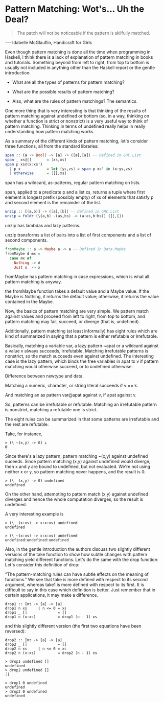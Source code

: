 # Pattern Matching: Wot's... Uh the Deal?

> The patch will not be noticeable if the pattern is skilfully matched.

--- Idabelle McGlauflin, Handicraft for Girls

Even though pattern matching is done all the time when programming in
Haskell, I think there is a lack of explanation of pattern matching in
books and tutorials. Something beyond from left to right, from top to
bottom is usually not included in anything other than the Haskell
report or the gentle introduction.

- What are all the types of patterns for pattern matching?
- What are the possible results of pattern matching?

- Also, what are the rules of pattern matchings? The semantics.

One more thing that is very interesting is that thinking of the
results of pattern matching against undefined or bottom (so, in a way,
thinking on whether a function is strict or nonstrict) is a very
useful way to think of pattern matching. Thinking in terms of
undefined really helps in really understanding how pattern matching
works.

As a summary of the different kinds of pattern matching, let's
consider three functions, all from the standard libraries:

```haskell
span :: (a -> Bool) -> [a] -> ([a],[a]) -- Defined in GHC.List
span _ xs@[]       = (xs,xs)
span p xs@(x:xs')
  | p x            = let (ys,zs) = span p xs' in (x:ys,zs)
  | otherwise      = ([],xs)
```

span has a wildcard, as-patterns, regular pattern matching on lists.

span, applied to a predicate p and a list xs, returns a tuple where
first element is longest prefix (possibly empty) of xs of elements
that satisfy p and second element is the remainder of the list.

```haskell
unzip :: [(a,b)] -> ([a],[b]) -- Defined in GHC.List
unzip = foldr (\(a,b) ~(as,bs) -> (a:as,b:bs)) ([],[])
```

unzip has lambdas and lazy patterns.

unzip transforms a list of pairs into a list of first components and a
list of second components.

```haskell
fromMaybe :: a -> Maybe a -> a -- Defined in Data.Maybe
fromMaybe d mx =
  case mx of
    Nothing -> d
    Just x  -> x
```

fromMaybe has pattern matching in case expressions, which is what all
pattern matching is anyway.

the fromMaybe function takes a default value and a Maybe value. If the
Maybe is Nothing, it returns the default value; otherwise, it returns
the value contained in the Maybe.


Now, the basics of pattern matching are very simple. We pattern match
against values and proceed from left to right, from top to bottom, and
pattern matching may fail, succeed, or diverge (that is, undefined).

Additionally, pattern matching (at least informally) has eight rules
which are kind of summarized in saying that a pattern is either
refutable or irrefutable.

Basically, matching a variable var, a lazy pattern ~apat or a wildcard
against a value v always succeeds, irrefutable. Matching irrefutable
patterns is nonstrict, so the match succeeds even against undefined.
The interesting case is the lazy pattern, which binds the free
variables in apat to v if pattern matching would otherwise succeed, or
to undefined otherwise.

Difference between newtype and data.

Matching a numeric, character, or string literal succeeds if v == k.

And matching an as pattern var@apat against v, if apat against v.

So, patterns can be irrefutable or refutable. Matching an irrefutable
pattern is nonstrict, matching a refutable one is strict.

The eight rules can be summarized in that some patterns are
irrefutable and the rest are refutable.

Take, for instance,

```
> (\ ~(x,y) -> 0) ⊥
0
```

Since there's a lazy pattern, pattern matching ~(x,y) against
undefined suceeds. Since pattern matching (x,y) against undefined
would diverge, then x and y are bound to undefined, but not evaluated.
We're not using neither x or y, so pattern matching never happens, and
the result is 0.

```
> (\  (x,y) -> 0) undefined
undefined
```

On the other hand, attempting to pattern match (x,y) against undefined
diverges and hence the whole computation diverges, so the result is
undefined.

A very interesting example is

```
> (\  (x:xs) -> x:x:xs) undefined
undefined
```

```
> (\ ~(x:xs) -> x:x:xs) undefined
undefined:undefined:undefined
```

Also, in the gentle introduction the authors discuss two slightly
different versions of the take function to show how subtle changes
with pattern matching yield different functions. Let's do the same
with the drop function: Let's consider this definition of drop:

"The pattern-matching rules can have subtle effects on the meaning of
functions." We see that take is more defined with respect to its
second argument, whereas take1 is more defined with respect to its
first. It is difficult to say in this case which definition is better.
Just remember that in certain applications, it may make a difference.

```
drop1 :: Int -> [a] -> [a]
drop1 n xs     | n <= 0 = xs
drop1 _ []              = []
drop1 n (x:xs)          = drop1 (n - 1) xs
```

and this slightly different version (the first two equations have been
reversed):

```
drop2 :: Int -> [a] -> [a]
drop2 _ []              = []
drop2 n xs     | n <= 0 = xs
drop2 n (x:xs)          = drop2 (n - 1) xs
```

```
> drop1 undefined []
undefined
> drop2 undefined []
[]
```

```
> drop1 0 undefined
undefined
> drop2 0 undefined
undefined
```

